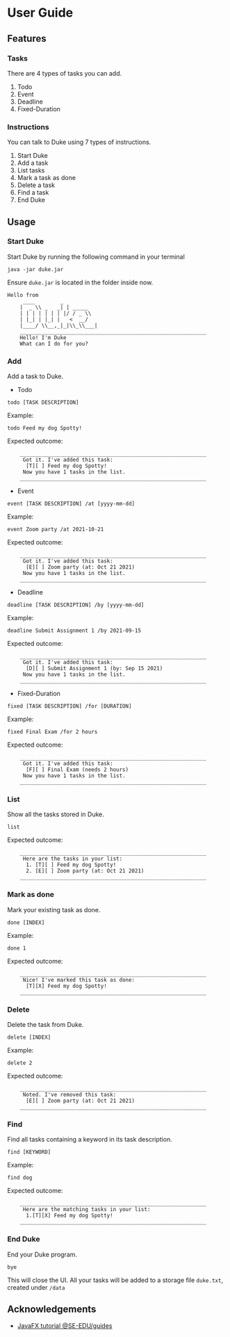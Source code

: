 # User Guide

## Features 

### Tasks

There are 4 types of tasks you can add.

1. Todo
2. Event
3. Deadline
4. Fixed-Duration

### Instructions

You can talk to Duke using 7 types of instructions.

1. Start Duke
2. Add a task
3. List tasks
4. Mark a task as done
5. Delete a task
6. Find a task
7. End Duke

## Usage

### Start Duke

Start Duke by running the following command in your terminal

`java -jar duke.jar`

Ensure `duke.jar` is located in the folder inside now.
```
Hello from
     ____        _        
    |  _ \\ _   _| | _____ 
    | | | | | | | |/ / _ \\
    | |_| | |_| |   <  __/
    |____/ \\__,_|_|\\_\\___|
    ____________________________________________________________
    Hello! I'm Duke
    What can I do for you?
```

### Add

Add a task to Duke.

* Todo

`todo [TASK DESCRIPTION]`

Example:

`todo Feed my dog Spotty!`

Expected outcome:

```
    ____________________________________________________________
     Got it. I've added this task:
      [T][ ] Feed my dog Spotty!
     Now you have 1 tasks in the list.
    ____________________________________________________________
```

* Event

`event [TASK DESCRIPTION] /at [yyyy-mm-dd]`

Example:

`event Zoom party /at 2021-10-21`

Expected outcome:

```
    ____________________________________________________________
     Got it. I've added this task:
      [E][ ] Zoom party (at: Oct 21 2021)
     Now you have 1 tasks in the list.
    ____________________________________________________________
```

* Deadline

`deadline [TASK DESCRIPTION] /by [yyyy-mm-dd]`

Example:

`deadline Submit Assignment 1 /by 2021-09-15`

Expected outcome:

```
    ____________________________________________________________
     Got it. I've added this task:
      [D][ ] Submit Assignment 1 (by: Sep 15 2021)
     Now you have 1 tasks in the list.
    ____________________________________________________________
```

* Fixed-Duration

`fixed [TASK DESCRIPTION] /for [DURATION]`

Example:

`fixed Final Exam /for 2 hours`

Expected outcome:

```
    ____________________________________________________________
     Got it. I've added this task:
      [F][ ] Final Exam (needs 2 hours)
     Now you have 1 tasks in the list.
    ____________________________________________________________
```

### List

Show all the tasks stored in Duke.

`list`

Expected outcome:

```
    ____________________________________________________________
     Here are the tasks in your list:
      1. [T][ ] Feed my dog Spotty!
      2. [E][ ] Zoom party (at: Oct 21 2021)
    ____________________________________________________________
```

### Mark as done

Mark your existing task as done.

`done [INDEX]`

Example:

`done 1`

Expected outcome:

```
    ____________________________________________________________
     Nice! I've marked this task as done:
      [T][X] Feed my dog Spotty!
    ____________________________________________________________
```

### Delete

Delete the task from Duke.

`delete [INDEX]`

Example:

`delete 2`

Expected outcome:

```
    ____________________________________________________________
     Noted. I've removed this task:
      [E][ ] Zoom party (at: Oct 21 2021)
    ____________________________________________________________
```

### Find

Find all tasks containing a keyword in its task description.

`find [KEYWORD]`

Example:

`find dog`

Expected outcome:

```
    ____________________________________________________________
     Here are the matching tasks in your list:
      1.[T][X] Feed my dog Spotty!
    ____________________________________________________________
```

### End Duke

End your Duke program.

`bye`

This will close the UI. All your tasks will be added to a storage file `duke.txt`, created under `/data`

## Acknowledgements

* [JavaFX tutorial @SE-EDU/guides](https://se-education.org/guides/tutorials/javaFx.html)
